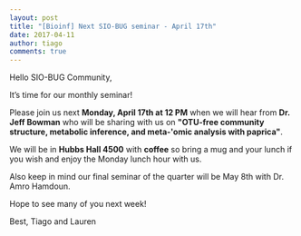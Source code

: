 ```yaml
---
layout: post
title: "[Bioinf] Next SIO-BUG seminar - April 17th"
date: 2017-04-11
author: tiago
comments: true
---
```

Hello SIO-BUG Community,

It’s time for our monthly seminar!

Please join us next **Monday, April 17th at 12 PM** when we will hear from **Dr. Jeff Bowman** who will be sharing with us on  **"OTU-free community structure, metabolic inference, and meta-'omic analysis with paprica"**.

We will be in **Hubbs Hall 4500** with **coffee** so bring a mug and your lunch if you wish and enjoy the Monday lunch hour with us.

Also keep in mind our final seminar of the quarter will be May 8th with Dr. Amro Hamdoun.

Hope to see many of you next week!

Best,
Tiago and Lauren
